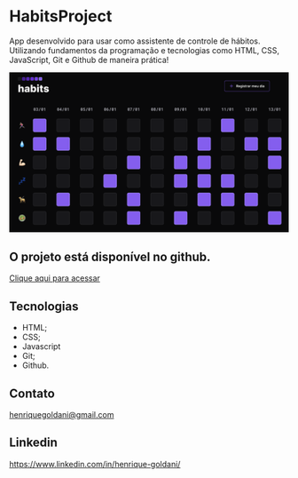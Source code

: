 # HabitsProject

App desenvolvido para usar como assistente de controle de hábitos.
Utilizando fundamentos da programação e tecnologias como HTML, CSS, JavaScript, Git e Github de maneira prática!

![preview](https://github.com/henriquegoldani/HabitsProject/blob/main/assets/preview.png)

## O projeto está disponível no github.

[Clique aqui para acessar](https://henriquegoldani.github.io/HabitsProject/)

## Tecnologias

- HTML;
- CSS;
- Javascript
- Git;
- Github.

## Contato

henriquegoldani@gmail.com

## Linkedin

https://www.linkedin.com/in/henrique-goldani/

